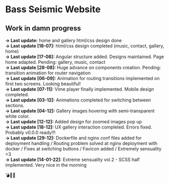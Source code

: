 # Bass Seismic Website

## Work in damn progress

**-> Last update:** home and gallery html/css design done  
**-> Last update [18-07]:** html/css design completed (music, contact, gallery, home)  
**-> Last update [17-08]:** Angular structure added. Designs maintained. Page home adapted. Pending: gallery, music, contact  
**-> Last update [28-08]:** Huge advance on components creation. Pending: transition animation for router navigation  
**-> Last update [06-09]:** Animation for routing transitions implemented on first two screens. Looking beautiful!  
**-> Last update [07-11]:** Vime player finally implemented. Mobile design completed.  
**-> Last update [03-12]:** Animations completed for switching between sections.  
**-> Last update [04-12]:** Gallery images hovering with semi-transparent white color.  
**-> Last update [12-12]:** Added design for zoomed images pop up  
**-> Last update [18-12]:** UX gallery interaction completed. Errors fixed. Probably v0.0.0 ready!!!  
**-> Last update [29-12]:** Dockerfile and nginx conf files added for deployment handling / Routing problem solved at nginx deployment with docker / Fixes at switching buttons / Favicon added /  Extremely sensuality <3  
**-> Last update [14-01-22]:** Extreme sensuality vol.2 - SCSS half implemented. Very nice in the morning  

💣:lipstick::high_heel:
